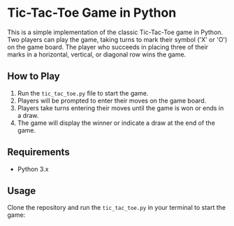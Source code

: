 # Tic-Tac-Toe Game in Python

This is a simple implementation of the classic Tic-Tac-Toe game in Python. Two players can play the game, taking turns to mark their symbol ('X' or 'O') on the game board. The player who succeeds in placing three of their marks in a horizontal, vertical, or diagonal row wins the game.

## How to Play

1. Run the  `tic_tac_toe.py` file to start the game.
2. Players will be prompted to enter their moves on the game board.
3. Players take turns entering their moves until the game is won or ends in a draw.
4. The game will display the winner or indicate a draw at the end of the game.

## Requirements

- Python 3.x

## Usage

Clone the repository and run the `tic_tac_toe.py` in your terminal to start the game:

